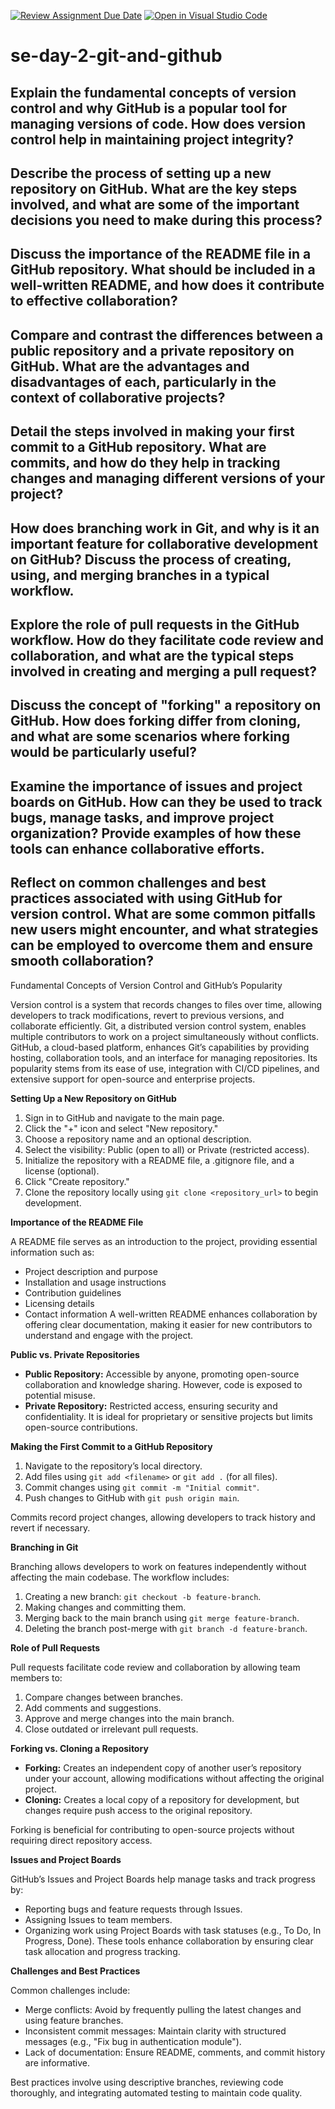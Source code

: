 [![Review Assignment Due Date](https://classroom.github.com/assets/deadline-readme-button-22041afd0340ce965d47ae6ef1cefeee28c7c493a6346c4f15d667ab976d596c.svg)](https://classroom.github.com/a/8wgCKhpZ)
[![Open in Visual Studio Code](https://classroom.github.com/assets/open-in-vscode-2e0aaae1b6195c2367325f4f02e2d04e9abb55f0b24a779b69b11b9e10269abc.svg)](https://classroom.github.com/online_ide?assignment_repo_id=18474485&assignment_repo_type=AssignmentRepo)
# se-day-2-git-and-github
## Explain the fundamental concepts of version control and why GitHub is a popular tool for managing versions of code. How does version control help in maintaining project integrity?

## Describe the process of setting up a new repository on GitHub. What are the key steps involved, and what are some of the important decisions you need to make during this process?

## Discuss the importance of the README file in a GitHub repository. What should be included in a well-written README, and how does it contribute to effective collaboration?

## Compare and contrast the differences between a public repository and a private repository on GitHub. What are the advantages and disadvantages of each, particularly in the context of collaborative projects?

## Detail the steps involved in making your first commit to a GitHub repository. What are commits, and how do they help in tracking changes and managing different versions of your project?

## How does branching work in Git, and why is it an important feature for collaborative development on GitHub? Discuss the process of creating, using, and merging branches in a typical workflow.

## Explore the role of pull requests in the GitHub workflow. How do they facilitate code review and collaboration, and what are the typical steps involved in creating and merging a pull request?

## Discuss the concept of "forking" a repository on GitHub. How does forking differ from cloning, and what are some scenarios where forking would be particularly useful?

## Examine the importance of issues and project boards on GitHub. How can they be used to track bugs, manage tasks, and improve project organization? Provide examples of how these tools can enhance collaborative efforts.

## Reflect on common challenges and best practices associated with using GitHub for version control. What are some common pitfalls new users might encounter, and what strategies can be employed to overcome them and ensure smooth collaboration?
Fundamental Concepts of Version Control and GitHub’s Popularity

Version control is a system that records changes to files over time, allowing developers to track modifications, revert to previous versions, and collaborate efficiently. Git, a distributed version control system, enables multiple contributors to work on a project simultaneously without conflicts. GitHub, a cloud-based platform, enhances Git’s capabilities by providing hosting, collaboration tools, and an interface for managing repositories. Its popularity stems from its ease of use, integration with CI/CD pipelines, and extensive support for open-source and enterprise projects.

**Setting Up a New Repository on GitHub**

1. Sign in to GitHub and navigate to the main page.
2. Click the "+" icon and select "New repository."
3. Choose a repository name and an optional description.
4. Select the visibility: Public (open to all) or Private (restricted access).
5. Initialize the repository with a README file, a .gitignore file, and a license (optional).
6. Click "Create repository."
7. Clone the repository locally using `git clone <repository_url>` to begin development.

**Importance of the README File**

A README file serves as an introduction to the project, providing essential information such as:
- Project description and purpose
- Installation and usage instructions
- Contribution guidelines
- Licensing details
- Contact information
A well-written README enhances collaboration by offering clear documentation, making it easier for new contributors to understand and engage with the project.

**Public vs. Private Repositories**

- **Public Repository:** Accessible by anyone, promoting open-source collaboration and knowledge sharing. However, code is exposed to potential misuse.
- **Private Repository:** Restricted access, ensuring security and confidentiality. It is ideal for proprietary or sensitive projects but limits open-source contributions.

**Making the First Commit to a GitHub Repository**

1. Navigate to the repository’s local directory.
2. Add files using `git add <filename>` or `git add .` (for all files).
3. Commit changes using `git commit -m "Initial commit"`.
4. Push changes to GitHub with `git push origin main`.

Commits record project changes, allowing developers to track history and revert if necessary.

**Branching in Git**

Branching allows developers to work on features independently without affecting the main codebase. The workflow includes:
1. Creating a new branch: `git checkout -b feature-branch`.
2. Making changes and committing them.
3. Merging back to the main branch using `git merge feature-branch`.
4. Deleting the branch post-merge with `git branch -d feature-branch`.

**Role of Pull Requests**

Pull requests facilitate code review and collaboration by allowing team members to:
1. Compare changes between branches.
2. Add comments and suggestions.
3. Approve and merge changes into the main branch.
4. Close outdated or irrelevant pull requests.

**Forking vs. Cloning a Repository**

- **Forking:** Creates an independent copy of another user’s repository under your account, allowing modifications without affecting the original project.
- **Cloning:** Creates a local copy of a repository for development, but changes require push access to the original repository.

Forking is beneficial for contributing to open-source projects without requiring direct repository access.

**Issues and Project Boards**

GitHub’s Issues and Project Boards help manage tasks and track progress by:
- Reporting bugs and feature requests through Issues.
- Assigning Issues to team members.
- Organizing work using Project Boards with task statuses (e.g., To Do, In Progress, Done).
These tools enhance collaboration by ensuring clear task allocation and progress tracking.

**Challenges and Best Practices**

Common challenges include:
- Merge conflicts: Avoid by frequently pulling the latest changes and using feature branches.
- Inconsistent commit messages: Maintain clarity with structured messages (e.g., "Fix bug in authentication module").
- Lack of documentation: Ensure README, comments, and commit history are informative.

Best practices involve using descriptive branches, reviewing code thoroughly, and integrating automated testing to maintain code quality.


